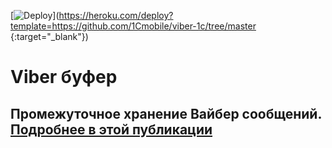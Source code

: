 [![Deploy](https://www.herokucdn.com/deploy/button.svg)](https://heroku.com/deploy?template=https://github.com/1Cmobile/viber-1c/tree/master {:target="_blank"})

# Viber буфер

## Промежуточное хранение Вайбер сообщений. [Подробнее в этой публикации]()